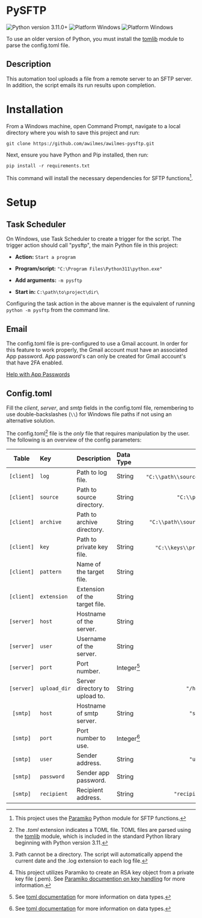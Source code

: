 # PySFTP

<picture>
    <img alt="Python version 3.11.0+" src="https://img.shields.io/badge/python-^3.11.0-brightgreen">
</picture>

<picture>
    <img alt="Platform Windows" src="https://img.shields.io/badge/platform-Windows 10-blue">
</picture>

<picture>
    <img alt="Platform Windows" src="https://img.shields.io/badge/platform-Windows Server 2016-blueviolet">
</picture>

To use an older version of Python, you must install the [tomlib](https://docs.python.org/3.11/library/tomllib.html) module to parse the config.toml file.

## Description

This automation tool uploads a file from a remote server to an SFTP server. In addition, the script emails its run results upon completion.

# Installation

From a Windows machine, open Command Prompt, navigate to a local directory where you wish to save this project and run: 

`git clone https://github.com/awilmes/awilmes-pysftp.git`

Next, ensure you have Python and Pip installed, then run:

`pip install -r requirements.txt`

This command will install the necessary dependencies for SFTP functions[^1].
[^1]: This project uses the [Paramiko](https://www.paramiko.org/) Python module for SFTP functions.

# Setup

## Task Scheduler

On Windows, use Task Scheduler to create a trigger for the script. The trigger action should call "pysftp", the main Python file in this project:

* **Action:** `Start a program`

* **Program/script:** `"C:\Program Files\Python311\python.exe"`

* **Add arguments:** `-m pysftp`

* **Start in:** `C:\path\to\project\dir\`

Configuring the task action in the above manner is the equivalent of running `python -m pysftp` from the command line.

## Email

The config.toml file is pre-configured to use a Gmail account. In order for this feature to work properly, the Gmail account must have an associated App password. App password's can only be created for Gmail account's that have 2FA enabled.

[Help with App Passwords](https://support.google.com/accounts/answer/185833?hl=en/)

## Config.toml

Fill the *client*, *server*, and *smtp* fields in the config.toml file, remembering to use double-backslashes (`\\`) for Windows file paths if not using an alternative solution.

The config.toml[^2] file is the *only* file that requires manipulation by the user. The following is an overview of the config parameters:
[^2]: The *.toml* extension indicates a TOML file. TOML files are parsed using the [tomlib](https://docs.python.org/3.11/library/tomllib.html) module, which is included in the standard Python library beginning with Python version 3.11.

| Table | Key | Description | Data Type | Example |
| :-----: | :----- | :------------------------ | :------ | --------------------------: |
| `[client]` | `log` | Path to log file. | String | `"C:\\path\\source\\logs\\log"`[^4] |
| `[client]` | `source` | Path to source directory. | String | `"C:\\path\\source\\"` |
| `[client]` | `archive` | Path to archive directory. | String | `"C:\\path\\source\\archive\\"` |
| `[client]` | `key` | Path to private key file. | String | `"C:\\keys\\privateKey.pem"`[^5] |
| `[client]` | `pattern` | Name of the target file. | String | `"Filename"` |
| `[client]` | `extension` | Extension of the target file. | String | `".csv"` |
| `[server]` | `host` | Hostname of the server. | String | `"ftp.test.net"` |
| `[server]` | `user` | Username of the server. | String | `"user"` |
| `[server]` | `port` | Port number. | Integer[^6] | `20` |
| `[server]` | `upload_dir` | Server directory to upload to. | String | `"/home/files/in/"` |
| `[smtp]` | `host` | Hostname of smtp server. | String | `"smtp.gmail.com"` |
| `[smtp]` | `port` | Port number to use. | Integer[^6] | `465` |
| `[smtp]` | `user` | Sender address. | String | `"user@gmail.com"` |
| `[smtp]` | `password` | Sender app password. | String | `"app-p@ssw0rd"` |
| `[smtp]` | `recipient` | Recipient address. | String | `"recipient@email.net"` |
[^4]: Path cannot be a directory. The script will automatically append the current date and the .log extension to each log file.
[^5]: This project utilizes Paramiko to create an RSA key object from a private key file (.pem). See [Paramiko documention on key handling](https://docs.paramiko.org/en/stable/api/keys.html) for more information.
[^6]: See [toml documentation](https://toml.io/en/v1.0.0#integer) for more information on data types.